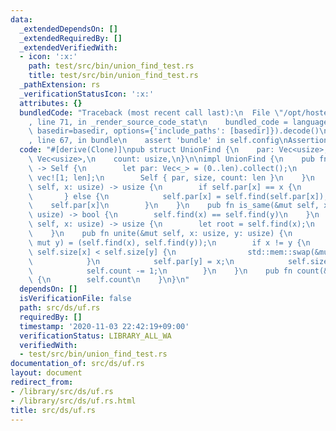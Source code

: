 ```yaml
---
data:
  _extendedDependsOn: []
  _extendedRequiredBy: []
  _extendedVerifiedWith:
  - icon: ':x:'
    path: test/src/bin/union_find_test.rs
    title: test/src/bin/union_find_test.rs
  _pathExtension: rs
  _verificationStatusIcon: ':x:'
  attributes: {}
  bundledCode: "Traceback (most recent call last):\n  File \"/opt/hostedtoolcache/Python/3.9.0/x64/lib/python3.9/site-packages/onlinejudge_verify/documentation/build.py\"\
    , line 71, in _render_source_code_stat\n    bundled_code = language.bundle(stat.path,\
    \ basedir=basedir, options={'include_paths': [basedir]}).decode()\n  File \"/opt/hostedtoolcache/Python/3.9.0/x64/lib/python3.9/site-packages/onlinejudge_verify/languages/user_defined.py\"\
    , line 67, in bundle\n    assert 'bundle' in self.config\nAssertionError\n"
  code: "#[derive(Clone)]\npub struct UnionFind {\n    par: Vec<usize>,\n    size:\
    \ Vec<usize>,\n    count: usize,\n}\n\nimpl UnionFind {\n    pub fn new(len: usize)\
    \ -> Self {\n        let par: Vec<_> = (0..len).collect();\n        let size =\
    \ vec![1; len];\n        Self { par, size, count: len }\n    }\n    pub fn find(&mut\
    \ self, x: usize) -> usize {\n        if self.par[x] == x {\n            x\n \
    \       } else {\n            self.par[x] = self.find(self.par[x]);\n        \
    \    self.par[x]\n        }\n    }\n    pub fn is_same(&mut self, x: usize, y:\
    \ usize) -> bool {\n        self.find(x) == self.find(y)\n    }\n    pub fn size(&mut\
    \ self, x: usize) -> usize {\n        let root = self.find(x);\n        self.size[root]\n\
    \    }\n    pub fn unite(&mut self, x: usize, y: usize) {\n        let (mut x,\
    \ mut y) = (self.find(x), self.find(y));\n        if x != y {\n            if\
    \ self.size[x] < self.size[y] {\n                std::mem::swap(&mut x, &mut y);\n\
    \            }\n            self.par[y] = x;\n            self.size[x] += self.size[y];\n\
    \            self.count -= 1;\n        }\n    }\n    pub fn count(&self) -> usize\
    \ {\n        self.count\n    }\n}\n"
  dependsOn: []
  isVerificationFile: false
  path: src/ds/uf.rs
  requiredBy: []
  timestamp: '2020-11-03 22:42:19+09:00'
  verificationStatus: LIBRARY_ALL_WA
  verifiedWith:
  - test/src/bin/union_find_test.rs
documentation_of: src/ds/uf.rs
layout: document
redirect_from:
- /library/src/ds/uf.rs
- /library/src/ds/uf.rs.html
title: src/ds/uf.rs
---
```

